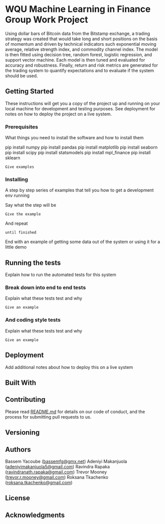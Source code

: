 # WQU Machine Learning in Finance Group Work Project

Using dollar bars of Bitcoin data from the Bitstamp exchange, a trading strategy was created that would take long and short positions on the basis of momentum and driven by technical indicators such exponential moving average, relative strength index, and commodity channel index.  The model is then fitted using decision tree, random forest, logistic regression, and support vector machine.  Each model is then tuned and evaluated for accuracy and robustness.  Finally, return and risk metrics are generated for the trading system to quantify expectations and to evaluate if the system should be used. 

## Getting Started

These instructions will get you a copy of the project up and running on your local machine for development and testing purposes. See deployment for notes on how to deploy the project on a live system.

### Prerequisites

What things you need to install the software and how to install them

pip install numpy
pip install pandas
pip install matplotlib
pip install seaborn
pip install scipy
pip install statsmodels
pip install mpl_finance
pip install sklearn


```
Give examples
```

### Installing

A step by step series of examples that tell you how to get a development env running

Say what the step will be

```
Give the example
```

And repeat

```
until finished
```

End with an example of getting some data out of the system or using it for a little demo

## Running the tests

Explain how to run the automated tests for this system

### Break down into end to end tests

Explain what these tests test and why

```
Give an example
```

### And coding style tests

Explain what these tests test and why

```
Give an example
```

## Deployment

Add additional notes about how to deploy this on a live system

## Built With


## Contributing

Please read [README.md](https://github.com/WQU-ML-GroupProject) for details on our code of conduct, and the process for submitting pull requests to us.

## Versioning


## Authors

Bassem Yacoube (bassemfg@gmx.net) 
Adeniyi Makanjuola (adeniyimakanjuola5@gmail.com)
Ravindra Rapaka (ravindranath.rapaka@gmail.com)
Trevor Mooney (trevor.r.mooney@gmail.com) 
Roksana Tkachenko (roksana.tkachenko@gmail.com) 

## License


## Acknowledgments


